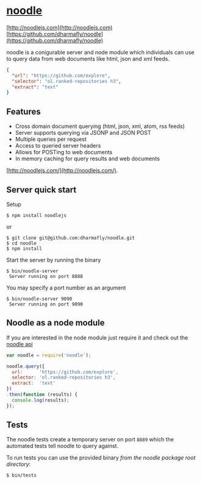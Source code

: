 [noodle](http://noodlejs.com) 
=============================

[http://noodlejs.com](http://noodlejs.com)  
[https://github.com/dharmafly/noodle](https://github.com/dharmafly/noodle)  

noodle is a conigurable server and node module which individuals can use to query data from web documents like html, json and xml feeds.

```JSON
{
  "url": "https://github.com/explore",
  "selector": "ol.ranked-repositories h3",
  "extract": "text"
}
```

Features
--------

- Cross domain document querying (html, json, xml, atom, rss feeds)
- Server supports querying via JSONP and JSON POST
- Multiple queries per request
- Access to queried server headers
- Allows for POSTing to web documents
- In memory caching for query results and web documents

[http://noodlejs.com/](http://noodlejs.com/).

Server quick start
------------------

Setup

    $ npm install noodlejs

or

    $ git clone git@github.com:dharmafly/noodle.git
    $ cd noodle
    $ npm install

Start the server by running the binary

    $ bin/noodle-server
     Server running on port 8888

You may specify a port number as an argument

    $ bin/noodle-server 9090
     Server running on port 9090

Noodle as a node module
-----------------------

If you are interested in the node module just require it and check out the 
[noodle api](http://noodlejs.com/reference/#noodle-as-node-module)  

```javascript
var noodle = require('noodle');

noodle.query({
  url:      'https://github.com/explore',
  selector: 'ol.ranked-repositories h3',
  extract:  'text'
})
.then(function (results) {
  console.log(results);
});
```

Tests
-----

The noodle tests create a temporary server on port `8889` which the automated 
tests tell noodle to query against. 

To run tests you can use the provided binary *from the noodle package 
root directory*:

    $ bin/tests
